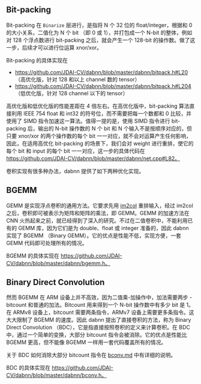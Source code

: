 ## Bit-packing
Bit-packing 在 `Binarize` 层进行，是指将 N 个 32 位的 float/integer，根据和 0 的大小关系，二值化为 N 个 bit （即 0 或 1），并打包成一个 N-bit 的整体，例如对 128 个浮点数进行 bit-packing 之后，就会产生一个 128-bit 的操作数。做了这一步，后续才可以进行位运算 xnor/xor。

Bit-packing 的具体实现在 

* https://github.com/JDAI-CV/dabnn/blob/master/dabnn/bitpack.h#L20 （高优化版，针对 128 和以上 channel 数的 tensor） 
* https://github.com/JDAI-CV/dabnn/blob/master/dabnn/bitpack.h#L204 （低优化版，针对 128 channel 以下的 tensor） 

高优化版和低优化版的性能差距在 4 倍左右。在高优化版中，bit-packing 算法直接利用 IEEE 754 float 和 int32 的符号位，而不需要把每一个数都和 0 比较，并使用了 SIMD 指令加速这一算法。值得一提的是，使用 SIMD 指令进行 bit-packing 后，输出的 N-bit 操作数的 N 个 bit 和 N 个输入不是按顺序对应的，但只要 xnor/xor 的两个操作数的每个 bit 一一对应，就不会对运算产生任何影响，因此，在适用高优化 bit-packing 的场景下，我们会对 weight 进行重排，使它的每个 bit 和 input 的每个 bit 一一对应，这一步的具体代码在 https://github.com/JDAI-CV/dabnn/blob/master/dabnn/net.cpp#L82。

卷积实现有很多种办法，dabnn 提供了如下两种优化实现。

## BGEMM

GEMM 是实现浮点卷积的通用方法。它要求先用 [im2col](https://github.com/JDAI-CV/dabnn/blob/master/dabnn/im2col.h) 重排输入，经过 im2col 之后，卷积即可被表示为矩阵和矩阵的乘法，即 GEMM。GEMM 的加速方法在 CNN 火热起来之前，就已经得到了深入的研究。不过在二值卷积中，不能利用已有的 GEMM 库，因为它们是为 double、float 或 integer 准备的，因此 dabnn 实现了 BGEMM （Binary GEMM）。它的优点是性能不低，实现方便，一套 GEMM 代码即可处理所有的情况。

BGEMM 的具体实现在 https://github.com/JDAI-CV/dabnn/blob/master/dabnn/bgemm.h。

## Binary Direct Convolution

然而 BGEMM 在 ARM 设备上并不高效，因为二值乘-加操作中，加法需要两步 - bitcount 和普通的加法。Bitcount 用来得到一个 N-bit 操作数中有多少 bit 是 1。在 ARMv8 设备上，bitcount 需要两条指令，ARMv7 设备上需要更多条指令。这大大限制了 BGEMM 的速度。因此 dabnn 提出了直接卷积的方法，称为 Binary Direct Convolution （BDC），它是指直接按照卷积的定义来计算卷积。在 BDC 中，通过一个简单的变换，大部分 bitcount 指令会被消除。它的优点是性能比 BGEMM 更高，但不能像 BGEMM 一样用一套代码覆盖所有的情况。

关于 BDC 如何消除大部分 bitcount 指令在 [bconv.md](bconv.md) 中有详细的说明。

BDC 的具体实现在 https://github.com/JDAI-CV/dabnn/blob/master/dabnn/bconv.h。

